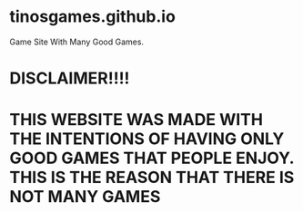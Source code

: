 # tinosgames.github.io

Game Site With Many Good Games. 
 
# DISCLAIMER!!!! 
# THIS WEBSITE WAS MADE WITH THE INTENTIONS OF HAVING ONLY GOOD GAMES THAT PEOPLE ENJOY. THIS IS THE REASON THAT THERE IS NOT MANY GAMES

